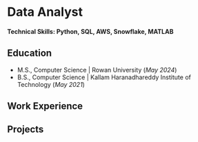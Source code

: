 # Data Analyst

#### Technical Skills: Python, SQL, AWS, Snowflake, MATLAB

## Education
								
- M.S., Computer Science	| Rowan University (_May 2024_)	 			        		
- B.S., Computer Science | Kallam Haranadhareddy Institute of Technology (_May 2021_)

## Work Experience


## Projects

